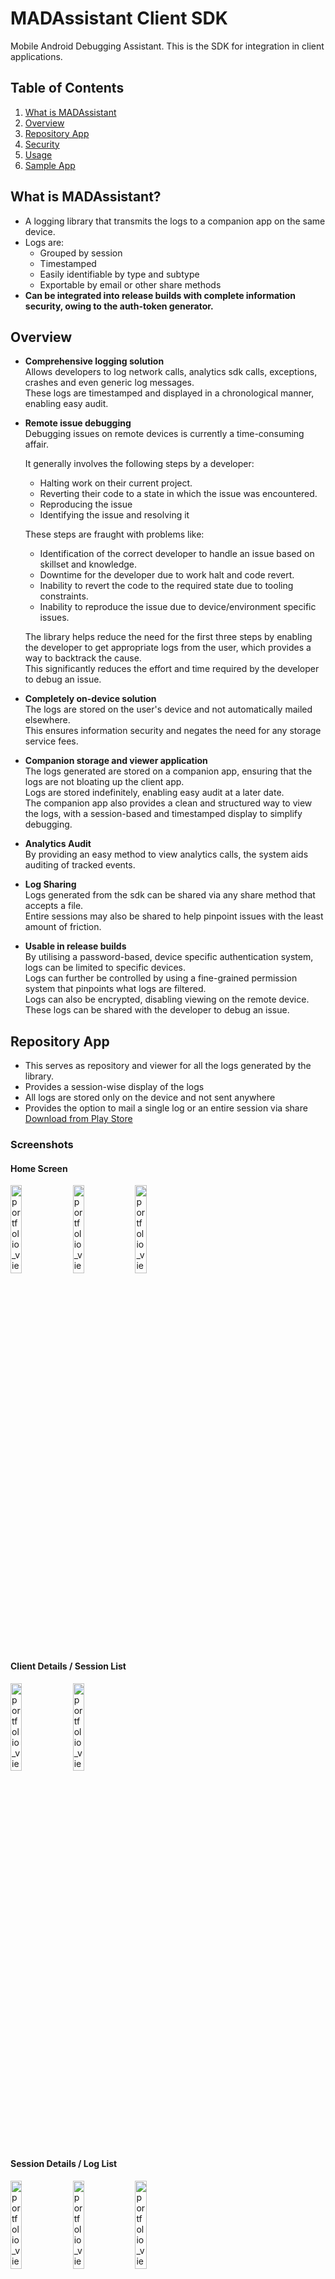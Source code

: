 # MADAssistant Client SDK
Mobile Android Debugging Assistant.
This is the SDK for integration in client applications.

## Table of Contents
1. [What is MADAssistant](#what-is-madassistant)
2. [Overview](#overview)
3. [Repository App](#repository-app)
5. [Security](#security)
6. [Usage](#usage)
7. [Sample App](#sample-app)

## What is MADAssistant?
- A logging library that transmits the logs to a companion app on the same device.
- Logs are:
  - Grouped by session
  - Timestamped
  - Easily identifiable by type and subtype
  - Exportable by email or other share methods
- **Can be integrated into release builds with complete information security, owing to the auth-token generator.**

## Overview
- **Comprehensive logging solution**  
  Allows developers to log network calls, analytics sdk calls, exceptions, crashes and even generic log messages.  
  These logs are timestamped and displayed in a chronological manner, enabling easy audit.  

- **Remote issue debugging**  
  Debugging issues on remote devices is currently a time-consuming affair.  

  It generally involves the following steps by a developer:
  - Halting work on their current project.
  - Reverting their code to a state in which the issue was encountered.
  - Reproducing the issue 
  - Identifying the issue and resolving it  
  
  These steps are fraught with problems like:
  - Identification of the correct developer to handle an issue based on skillset and knowledge.
  - Downtime for the developer due to work halt and code revert.
  - Inability to revert the code to the required state due to tooling constraints.
  - Inability to reproduce the issue due to device/environment specific issues.

  The library helps reduce the need for the first three steps by enabling the developer to get appropriate logs from the user, which provides a way to backtrack the cause.  
  This significantly reduces the effort and time required by the developer to debug an issue.
- **Completely on-device solution**  
  The logs are stored on the user's device and not automatically mailed elsewhere.  
  This ensures information security and negates the need for any storage service fees.
- **Companion storage and viewer application**  
  The logs generated are stored on a companion app, ensuring that the logs are not bloating up the client app.  
  Logs are stored indefinitely, enabling easy audit at a later date.  
  The companion app also provides a clean and structured way to view the logs, with a session-based and timestamped display to simplify debugging.  
- **Analytics Audit**  
  By providing an easy method to view analytics calls, the system aids auditing of tracked events.
- **Log Sharing**  
  Logs generated from the sdk can be shared via any share method that accepts a file.  
  Entire sessions may also be shared to help pinpoint issues with the least amount of friction.
- **Usable in release builds**  
  By utilising a password-based, device specific authentication system, logs can be limited to specific devices.  
  Logs can further be controlled by using a fine-grained permission system that pinpoints what logs are filtered.  
  Logs can also be encrypted, disabling viewing on the remote device. These logs can be shared with the developer to debug an issue.
  

## Repository App
- This serves as repository and viewer for all the logs generated by the library.
- Provides a session-wise display of the logs
- All logs are stored only on the device and not sent anywhere
- Provides the option to mail a single log or an entire session via share  
[Download from Play Store](https://play.google.com/store/apps/details?id=com.evdayapps.madassistant.repository)
### Screenshots
#### Home Screen 
<img width="19%" alt="portfolio_view" src="doc/client_list.png"> <img width="19%" alt="portfolio_view" src="doc/device_info.png"> <img width="19%" alt="portfolio_view" src="doc/dev_portal.png">  

#### Client Details / Session List
<img width="19%" alt="portfolio_view" src="doc/session_list.png"> <img width="19%" alt="portfolio_view" src="doc/changelog_list.png">  

#### Session Details / Log List
<img width="19%" alt="portfolio_view" src="doc/log_list_unfiltered_1.png"> <img width="19%" alt="portfolio_view" src="doc/loglist_unfiltered_2.png"> <img width="19%" alt="portfolio_view" src="doc/session_details_filtered.png">   

#### Log Viewer
<img width="19%" alt="portfolio_view" src="doc/network_details.png"> <img width="19%" alt="portfolio_view" src="doc/stacktrace_0.png"> <img width="19%" alt="portfolio_view" src="doc/stacktrace_1.png"> <img width="19%" alt="portfolio_view" src="doc/stacktrace_2.png"> <img width="19%" alt="portfolio_view" src="doc/analytics_details.png"> 


## Security
An auth-token based system that controls what logs the user may view based on:
- The user's installation identifier (a uuid generated by the MADAssistant app once per installation)
- An optional start and end time
- The logs accessible to the user (with fine-grained regex-based filters).  
  This information is encrypted using a passphrase which needs to provided to this library on runtime, to decrypt. 
- All filtering is performed within the client library and then sent to the MADAssistant app
- **Logs may also be encrypted, preventing the user from viewing the logs, but able to still share them with the developer. This enables usage of the library in release builds, without the risk of leaking information**

<img width="19%" alt="authtoken-generator-1" src="doc/Screenshot_20220408-213416.png"> <img width="19%" alt="portfolio_view" src="doc/auth_gen_2.png">

NOTE: These logs are not uploaded to any server and will remain only on the user's device.


## Usage
- Add the jitpack repository to project build.gradle
  ```
  allprojects {
	repositories {
		...
		maven { url 'https://jitpack.io' }
	}
  }
  ```
- Add the library as a dependency
  ```
  implementation 'com.github.Evdayapps:madassistant-clientsdk:<latest-version>'
  ```
- Create an instance of MADAssistantClient
  ```
  val logUtils = object : Logger {
            override fun i(tag: String, message: String) {
                Log.i(tag, message)
            }

            override fun v(tag: String, message: String) {
                Log.v(tag, message)
            }

            override fun d(tag: String, message: String) {
                Log.d(tag, message)
            }

            override fun e(throwable: Throwable) {
                throwable.printStackTrace()
            }
        }

        madAssistantClient = MADAssistantClientImpl(
            applicationContext = applicationContext,
            passphrase = "<enter your passphrase here>",
            logger = logUtils,
            callback = object : MADAssistantClient.Callback {
                override fun onSessionStarted(sessionId: Long) {
                    Log.i("MADAssistant","Session Started")
                }

                override fun onSessionEnded(sessionId: Long) {}

                override fun onConnected() {
                    Log.i("MADAssistant","Connected")
                }

                override fun onDisconnected(code: Int, message: String) {}

            }
        )

        // Bind the client to the remote service
        madAssistantClient.connect()

        // Start a session
        madAssistantClient.startSession()

        // Test log
        madAssistantClient.logGenericLog(Log.INFO,"Test","Just a test")
  ```
- Log events using the appropriate method
  ```
  // For Exceptions
  fun logException(throwable: Throwable, message: String?, data: Map<String, Any?>?)
  
  // For Analytics
  fun logAnalyticsEvent(destination: String, eventName: String, data: Map<String, Any?>)
  
  // For logs that match android.util.Log
  fun logGenericLog(type: Int, tag: String, message: String, data: Map<String, Any?>?)

  // For network logs. 
  fun logNetworkCall(data: NetworkCallLogModel)
  Or use MADAssistantOkHttp3Interceptor as an interceptor in OkHttp3 setups
  ```
- Logging Crashes
  ```
  client.logCrashes()
  ```
  Alternately, crashes can be logged manually too using:
  ```
  client.logCrashReport(throwable: Throwable)
  ```
 
## Sample App
The code for a test client is available within the `testapp` folder  
Can also be downloaded from [Play Store](https://play.google.com/store/apps/details?id=com.evdayapps.madassistant.testapp)


## License
```
    Copyright (C) EvdayApps.
    Copyright (C) Shannon Rodricks.

    Licensed under the Apache License, Version 2.0 (the "License");
    you may not use this file except in compliance with the License.
    You may obtain a copy of the License at

       http://www.apache.org/licenses/LICENSE-2.0

    Unless required by applicable law or agreed to in writing, software
    distributed under the License is distributed on an "AS IS" BASIS,
    WITHOUT WARRANTIES OR CONDITIONS OF ANY KIND, either express or implied.
    See the License for the specific language governing permissions and
    limitations under the License.
```







